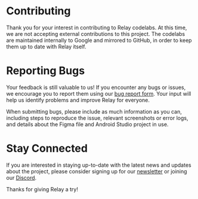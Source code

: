 # Contributing

Thank you for your interest in contributing to Relay codelabs. At this time,
we are not accepting external contributions to this project. The codelabs are
maintained internally to Google and mirrored to GitHub, in order to keep them
up to date with Relay itself.

# Reporting Bugs

Your feedback is still valuable to us! If you encounter any bugs or issues, we
encourage you to report them using our
[bug report form](https://goo.gle/relay-feedback). Your input will help us
identify problems and improve Relay for everyone.

When submitting bugs, please include as much information as you can, including
steps to reproduce the issue, relevant screenshots or error logs, and details
about the Figma file and Android Studio project in use.

# Stay Connected

If you are interested in staying up-to-date with the latest news and updates
about the project, please consider signing up for our
[newsletter](https://services.google.com/fb/forms/relay-updates/) or
joining our [Discord](https://discord.com/invite/d6brKhT3RB).

Thanks for giving Relay a try!
